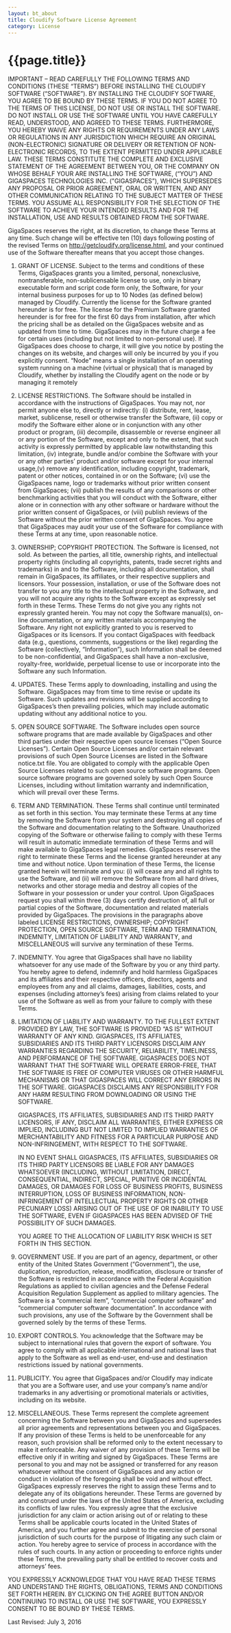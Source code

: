 ```yaml
---
layout: bt_about
title: Cloudify Software License Agreement
category: License 
---
```


# {{page.title}}

IMPORTANT – READ CAREFULLY THE FOLLOWING TERMS AND CONDITIONS (THESE “TERMS”) BEFORE INSTALLING THE CLOUDIFY SOFTWARE (“SOFTWARE”). BY INSTALLING THE CLOUDIFY SOFTWARE, YOU AGREE TO BE BOUND BY THESE TERMS. IF YOU DO NOT AGREE TO THE TERMS OF THIS LICENSE, DO NOT USE OR INSTALL THE SOFTWARE. DO NOT INSTALL OR USE THE SOFTWARE UNTIL YOU HAVE CAREFULLY READ, UNDERSTOOD, AND AGREED TO THESE TERMS. FURTHERMORE, YOU HEREBY WAIVE ANY RIGHTS OR REQUIREMENTS UNDER ANY LAWS OR REGULATIONS IN ANY JURISDICTION WHICH REQUIRE AN ORIGINAL (NON-ELECTRONIC) SIGNATURE OR DELIVERY OR RETENTION OF NON-ELECTRONIC RECORDS, TO THE EXTENT PERMITTED UNDER APPLICABLE LAW.
THESE TERMS CONSTITUTE THE COMPLETE AND EXCLUSIVE STATEMENT OF THE AGREEMENT BETWEEN YOU, OR THE COMPANY ON WHOSE BEHALF YOUR ARE INSTALLING THE SOFTWARE, (“YOU”) AND GIGASPACES TECHNOLOGIES INC. ("GIGASPACES”), WHICH SUPERSEDES ANY PROPOSAL OR PRIOR AGREEMENT, ORAL OR WRITTEN, AND ANY OTHER COMMUNICATION RELATING TO THE SUBJECT MATTER OF THESE TERMS.
YOU ASSUME ALL RESPONSIBILITY FOR THE SELECTION OF THE SOFTWARE TO ACHIEVE YOUR INTENDED RESULTS AND FOR THE INSTALLATION, USE AND RESULTS OBTAINED FROM THE SOFTWARE.

GigaSpaces reserves the right, at its discretion, to change these Terms at any time. Such change will be effective ten (10) days following posting of the revised Terms on http://getcloudify.org/license.html, and your continued use of the Software thereafter means that you accept those changes.

1. GRANT OF LICENSE. Subject to the terms and conditions of these Terms, GigaSpaces grants you a limited, personal, nonexclusive, nontransferable, non-sublicensable license to use, only in binary executable form and script code form only, the Software, for your internal business purposes for up to 10 Nodes (as defined below) managed by Cloudify. Currently the license for the Software granted hereunder is for free. The license for the Premium Software granted hereunder is for free for the first 60 days from installation, after which the pricing shall be as detailed on the GigaSpaces website and as updated from time to time. GigaSpaces may in the future charge a fee for certain uses (including but not limited to non-personal use). If GigaSpaces does choose to charge, it will give you notice by posting the changes on its website, and charges will only be incurred by you if you explicitly consent. “Node” means a single installation of an operating system running on a machine (virtual or physical) that is managed by Cloudify, whether by installing the Cloudify agent on the node or by managing it remotely

2. LICENSE RESTRICTIONS. The Software should be installed in accordance with the instructions of GigaSpaces. You may not, nor permit anyone else to, directly or indirectly: (i) distribute, rent, lease, market, sublicense, resell or otherwise transfer the Software, (ii) copy or modify the Software either alone or in conjunction with any other product or program, (iii) decompile, disassemble or reverse engineer all or any portion of the Software, except and only to the extent, that such activity is expressly permitted by applicable law notwithstanding this limitation, (iv) integrate, bundle and/or combine the Software with your or any other parties’ product and/or software except for your internal usage,(v) remove any identification, including copyright, trademark, patent or other notices, contained in or on the Software; (vi) use the GigaSpaces name, logo or trademarks without prior written consent from GigaSpaces; (vii) publish the results of any comparisons or other benchmarking activities that you will conduct with the Software, either alone or in connection with any other software or hardware without the prior written consent of GigaSpaces, or (viii) publish reviews of the Software without the prior written consent of GigaSpaces. You agree that GigaSpaces may audit your use of the Software for compliance with these Terms at any time, upon reasonable notice.

3. OWNERSHIP; COPYRIGHT PROTECTION. The Software is licensed, not sold. As between the parties, all title, ownership rights, and intellectual property rights (including all copyrights, patents, trade secret rights and trademarks) in and to the Software, including all documentation, shall remain in GigaSpaces, its affiliates, or their respective suppliers and licensors. Your possession, installation, or use of the Software does not transfer to you any title to the intellectual property in the Software, and you will not acquire any rights to the Software except as expressly set forth in these Terms. These Terms do not give you any rights not expressly granted herein. You may not copy the Software manual(s), on-line documentation, or any written materials accompanying the Software. Any right not explicitly granted to you is reserved to GigaSpaces or its licensors.
If you contact GigaSpaces with feedback data (e.g., questions, comments, suggestions or the like) regarding the Software (collectively, “Information”), such Information shall be deemed to be non-confidential, and GigaSpaces shall have a non-exclusive, royalty-free, worldwide, perpetual license to use or incorporate into the Software any such Information.

4. UPDATES. These Terms apply to downloading, installing and using the Software. GigaSpaces may from time to time revise or update its Software. Such updates and revisions will be supplied according to GigaSpaces’s then prevailing policies, which may include automatic updating without any additional notice to you.

5. OPEN SOURCE SOFTWARE. The Software includes open source software programs that are made available by GigaSpaces and other third parties under their respective open source licenses (“Open Source Licenses”). Certain Open Source Licenses and/or certain relevant provisions of such Open Source Licenses are listed in the Software notice.txt file. You are obligated to comply with the applicable Open Source Licenses related to such open source software programs. Open source software programs are governed solely by such Open Source Licenses, including without limitation warranty and indemnification, which will prevail over these Terms.

6. TERM AND TERMINATION. These Terms shall continue until terminated as set forth in this section. You may terminate these Terms at any time by removing the Software from your system and destroying all copies of the Software and documentation relating to the Software. Unauthorized copying of the Software or otherwise failing to comply with these Terms will result in automatic immediate termination of these Terms and will make available to GigaSpaces legal remedies. GigaSpaces reserves the right to terminate these Terms and the license granted hereunder at any time and without notice. Upon termination of these Terms, the license granted herein will terminate and you: (i) will cease any and all rights to use the Software, and (ii) will remove the Software from all hard drives, networks and other storage media and destroy all copies of the Software in your possession or under your control. Upon GigaSpaces request you shall within three (3) days certify destruction of, all full or partial copies of the Software, documentation and related materials provided by GigaSpaces.
The provisions in the paragraphs above labeled LICENSE RESTRICTIONS, OWNERSHIP; COPYRIGHT PROTECTION, OPEN SOURCE SOFTWARE, TERM AND TERMINATION, INDEMNITY, LIMITATION OF LIABILITY AND WARRANTY, and MISCELLANEOUS will survive any termination of these Terms.

7. INDEMNITY. You agree that GigaSpaces shall have no liability whatsoever for any use made of the Software by you or any third party. You hereby agree to defend, indemnify and hold harmless GigaSpaces and its affiliates and their respective officers, directors, agents and employees from any and all claims, damages, liabilities, costs, and expenses (including attorney’s fees) arising from claims related to your use of the Software as well as from your failure to comply with these Terms.

8. LIMITATION OF LIABILITY AND WARRANTY. TO THE FULLEST EXTENT PROVIDED BY LAW, THE SOFTWARE IS PROVIDED “AS IS” WITHOUT WARRANTY OF ANY KIND. GIGASPACES, ITS AFFILIATES, SUBSIDIARIES AND ITS THIRD PARTY LICENSORS DISCLAIM ANY WARRANTIES REGARDING THE SECURITY, RELIABILITY, TIMELINESS, AND PERFORMANCE OF THE SOFTWARE. GIGASPACES DOES NOT WARRANT THAT THE SOFTWARE WILL OPERATE ERROR-FREE, THAT THE SOFTWARE IS FREE OF COMPUTER VIRUSES OR OTHER HARMFUL MECHANISMS OR THAT GIGASPACES WILL CORRECT ANY ERRORS IN THE SOFTWARE. GIGASPACES DISCLAIMS ANY RESPONSIBILITY FOR ANY HARM RESULTING FROM DOWNLOADING OR USING THE SOFTWARE.

    GIGASPACES, ITS AFFILIATES, SUBSIDIARIES AND ITS THIRD PARTY LICENSORS, IF ANY, DISCLAIM ALL WARRANTIES, EITHER EXPRESS OR IMPLIED, INCLUDING BUT NOT LIMITED TO IMPLIED WARRANTIES OF MERCHANTABILITY AND FITNESS FOR A PARTICULAR PURPOSE AND NON-INFRINGEMENT, WITH RESPECT TO THE SOFTWARE.

    IN NO EVENT SHALL GIGASPACES, ITS AFFILIATES, SUBSIDIARIES OR ITS THIRD PARTY LICENSORS BE LIABLE FOR ANY DAMAGES WHATSOEVER (INCLUDING, WITHOUT LIMITATION, DIRECT, CONSEQUENTIAL, INDIRECT, SPECIAL, PUNITIVE OR INCIDENTAL DAMAGES, OR DAMAGES FOR LOSS OF BUSINESS PROFITS, BUSINESS INTERRUPTION, LOSS OF BUSINESS INFORMATION, NON-INFRINGEMENT OF INTELLECTUAL PROPERTY RIGHTS OR OTHER PECUNIARY LOSS) ARISING OUT OF THE USE OF OR INABILITY TO USE THE SOFTWARE, EVEN IF GIGASPACES HAS BEEN ADVISED OF THE POSSIBILITY OF SUCH DAMAGES.

    YOU AGREE TO THE ALLOCATION OF LIABILITY RISK WHICH IS SET FORTH IN THIS SECTION.

9. GOVERNMENT USE. If you are part of an agency, department, or other entity of the United States Government (“Government”), the use, duplication, reproduction, release, modification, disclosure or transfer of the Software is restricted in accordance with the Federal Acquisition Regulations as applied to civilian agencies and the Defense Federal Acquisition Regulation Supplement as applied to military agencies. The Software is a “commercial item”, “commercial computer software” and “commercial computer software documentation”. In accordance with such provisions, any use of the Software by the Government shall be governed solely by the terms of these Terms.

10. EXPORT CONTROLS. You acknowledge that the Software may be subject to international rules that govern the export of software. You agree to comply with all applicable international and national laws that apply to the Software as well as end-user, end-use and destination restrictions issued by national governments.

11. PUBLICITY. You agree that GigaSpaces and/or Cloudify may indicate that you are a Software user, and use your company’s name and/or trademarks in any advertising or promotional materials or activities, including on its website.

12. MISCELLANEOUS. These Terms represent the complete agreement concerning the Software between you and GigaSpaces and supersedes all prior agreements and representations between you and GigaSpaces. If any provision of these Terms is held to be unenforceable for any reason, such provision shall be reformed only to the extent necessary to make it enforceable. Any waiver of any provision of these Terms will be effective only if in writing and signed by GigaSpaces. These Terms are personal to you and may not be assigned or transferred for any reason whatsoever without the consent of GigaSpaces and any action or conduct in violation of the foregoing shall be void and without effect. GigaSpaces expressly reserves the right to assign these Terms and to delegate any of its obligations hereunder. These Terms are governed by and construed under the laws of the United States of America, excluding its conflicts of law rules. You expressly agree that the exclusive jurisdiction for any claim or action arising out of or relating to these Terms shall be applicable courts located in the United States of America, and you further agree and submit to the exercise of personal jurisdiction of such courts for the purpose of litigating any such claim or action. You hereby agree to service of process in accordance with the rules of such courts. In any action or proceeding to enforce rights under these Terms, the prevailing party shall be entitled to recover costs and attorneys’ fees.

YOU EXPRESSLY ACKNOWLEDGE THAT YOU HAVE READ THESE TERMS AND UNDERSTAND THE RIGHTS, OBLIGATIONS, TERMS AND CONDITIONS SET FORTH HEREIN. BY CLICKING ON THE AGREE BUTTON AND/OR CONTINUING TO INSTALL OR USE THE SOFTWARE, YOU EXPRESSLY CONSENT TO BE BOUND BY THESE TERMS.

Last Revised: July 3, 2016
 

